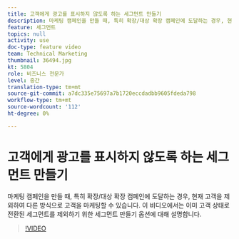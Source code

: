 ```yaml
---
title: 고객에게 광고를 표시하지 않도록 하는 세그먼트 만들기
description: 마케팅 캠페인을 만들 때, 특히 확장/대상 확장 캠페인에 도달하는 경우, 현재 고객을 제외하여 다른 방식으로 고객을 마케팅할 수 있습니다. 이 비디오에서는 이미 고객 상태로 전환된 세그먼트를 제외하기 위한 세그먼트 만들기 옵션에 대해 설명합니다.
feature: 세그먼트
topics: null
activity: use
doc-type: feature video
team: Technical Marketing
thumbnail: 36494.jpg
kt: 5804
role: 비즈니스 전문가
level: 중간
translation-type: tm+mt
source-git-commit: a7dc335e75697a7b1720eccdadbb9605fdeda798
workflow-type: tm+mt
source-wordcount: '112'
ht-degree: 0%

---
```



# 고객에게 광고를 표시하지 않도록 하는 세그먼트 만들기

마케팅 캠페인을 만들 때, 특히 확장/대상 확장 캠페인에 도달하는 경우, 현재 고객을 제외하여 다른 방식으로 고객을 마케팅할 수 있습니다. 이 비디오에서는 이미 고객 상태로 전환된 세그먼트를 제외하기 위한 세그먼트 만들기 옵션에 대해 설명합니다.

>[!VIDEO](https://video.tv.adobe.com/v/36494/?quality=12&learn=on)
